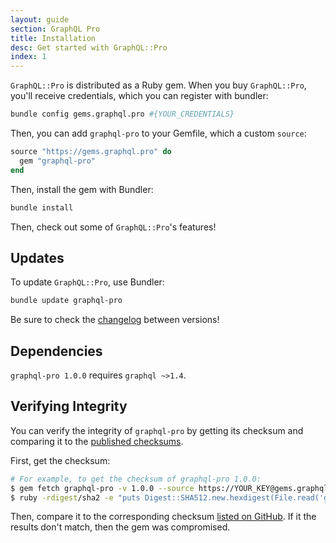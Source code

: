 ```yaml
---
layout: guide
section: GraphQL Pro
title: Installation
desc: Get started with GraphQL::Pro
index: 1
---
```


`GraphQL::Pro` is distributed as a Ruby gem. When you buy `GraphQL::Pro`, you'll receive credentials, which you can register with bundler:

```sh
bundle config gems.graphql.pro #{YOUR_CREDENTIALS}
```

Then, you can add `graphql-pro` to your Gemfile, which a custom `source`:

```ruby
source "https://gems.graphql.pro" do
  gem "graphql-pro"
end
```

Then, install the gem with Bundler:

```sh
bundle install
```

Then, check out some of `GraphQL::Pro`'s features!

## Updates

To update `GraphQL::Pro`, use Bundler:

```sh
bundle update graphql-pro
```

Be sure to check the [changelog](https://github.com/rmosolgo/graphql-ruby/blob/master/CHANGELOG-pro.md) between versions!

## Dependencies

`graphql-pro 1.0.0` requires `graphql ~>1.4`.

## Verifying Integrity

You can verify the integrity of `graphql-pro` by getting its checksum and comparing it to the [published checksums](https://github.com/rmosolgo/graphql-ruby/blob/master/guides/pro/checksums).

First, get the checksum:

```sh
# For example, to get the checksum of graphql-pro 1.0.0:
$ gem fetch graphql-pro -v 1.0.0 --source https://YOUR_KEY@gems.graphql.pro
$ ruby -rdigest/sha2 -e "puts Digest::SHA512.new.hexdigest(File.read('graphql-pro-1.0.0.gem'))"
```

Then, compare it to the corresponding checksum [listed on GitHub](https://github.com/rmosolgo/graphql-ruby/blob/master/guides/pro/checksums). If it the results don't match, then the gem was compromised.
